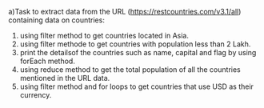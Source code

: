 a)Task to extract data from the URL (https://restcountries.com/v3.1/all) containing data on countries:
1) using filter method to get countries located in Asia.
2) using filter methode to get countries with population less than 2 Lakh.
3) print the detailsof the countries such as name, capital and flag by using forEach method.
4) using reduce method to get the total population of all the countries mentioned in the URL data.
5) using filter method and for loops to get countries that use USD as their currency.